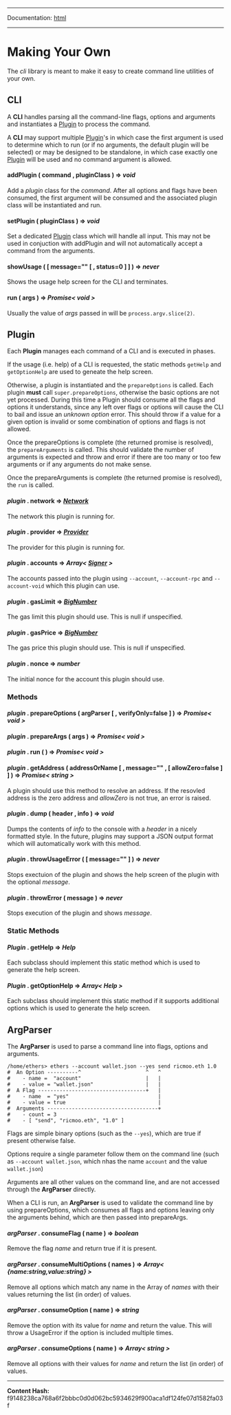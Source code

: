 -----

Documentation: [html](https://docs-beta.ethers.io/)

-----

Making Your Own
===============


The *cli* library is meant to make it easy to create command
line utilities of your own.


CLI
---


A **CLI** handles parsing all the command-line flags, options and arguments
and instantiates a [Plugin](./) to process the command.

A **CLI** may support multiple [Plugin](./)'s in which case the first
argument is used to determine which to run (or if no arguments, the default
plugin will be selected) or may be designed to be standalone, in which case
exactly one [Plugin](./) will be used and no command argument is allowed.


#### **addPlugin** ( command , pluginClass )  **=>** *void*

Add a *plugin* class for the *command*. After all options and flags
have been consumed, the first argument will be consumed and the
associated plugin class will be instantiated and run.




#### **setPlugin** ( pluginClass )  **=>** *void*

Set a dedicated [Plugin](./) class which will handle all input. This
may not be used in conjuction with addPlugin and will not automatically
accept a command from the arguments.




#### **showUsage** (  [ message="" [  , status=0 ]  ]  )  **=>** *never*

Shows the usage help screen for the CLI and terminates.




#### **run** ( args )  **=>** *Promise< void >*

Usually the value of *args* passed in will be `process.argv.slice(2)`.




Plugin
------


Each **Plugin** manages each command of a CLI and is executed in phases.

If the usage (i.e. help) of a CLI is requested, the static methods `getHelp`
and `getOptionHelp` are used to geneate the help screen.

Otherwise, a plugin is instantiated and the `prepareOptions` is called. Each
plugin **must** call `super.prepareOptions`, otherwise the basic options are
not yet processed. During this time a Plugin should consume all the flags and
options it understands, since any left over flags or options will cause the
CLI to bail and issue an *unknown option* error. This should throw if a value
for a given option is invalid or some combination of options and flags is not
allowed.

Once the prepareOptions is complete (the returned promise is resolved), the `prepareArguments`
is called. This should validate the number of arguments is expected and throw
and error if there are too many or too few arguments or if any arguments do not
make sense.

Once the prepareArguments is complete (the returned promise is resolved), the `run`
is called.


#### *plugin* . **network** **=>** *[Network](../../api/providers/types)*

The network this plugin is running for.




#### *plugin* . **provider** **=>** *[Provider](../../api/providers/provider)*

The provider for this plugin is running for.




#### *plugin* . **accounts** **=>** *Array< [Signer](../../api/signer) >*

The accounts passed into the plugin using `--account`,
`--account-rpc` and `--account-void` which this plugin can use.




#### *plugin* . **gasLimit** **=>** *[BigNumber](../../api/utils/bignumber)*

The gas limit this plugin should use. This is null if unspecified.




#### *plugin* . **gasPrice** **=>** *[BigNumber](../../api/utils/bignumber)*

The gas price this plugin should use. This is null if unspecified.




#### *plugin* . **nonce** **=>** *number*

The initial nonce for the account this plugin should use.




### Methods



#### *plugin* . **prepareOptions** ( argParser [  , verifyOnly=false ]  )  **=>** *Promise< void >*






#### *plugin* . **prepareArgs** ( args )  **=>** *Promise< void >*






#### *plugin* . **run** (  )  **=>** *Promise< void >*






#### *plugin* . **getAddress** ( addressOrName [  , message="" ,  [ allowZero=false ]  ]  )  **=>** *Promise< string >*

A plugin should use this method to resolve an address. If the resovled address is
the zero address and *allowZero* is not true, an error is raised.




#### *plugin* . **dump** ( header , info )  **=>** *void*

Dumps the contents of *info* to the console with a *header* in a nicely
formatted style. In the future, plugins may support a JSON output format
which will automatically work with this method.




#### *plugin* . **throwUsageError** (  [ message="" ]  )  **=>** *never*

Stops exectuion of the plugin and shows the help screen of the plugin with
the optional *message*.




#### *plugin* . **throwError** ( message )  **=>** *never*

Stops execution of the plugin and shows *message*.




### Static Methods



#### *Plugin* . **getHelp** **=>** *Help*

Each subclass should implement this static method which is used to
generate the help screen.




#### *Plugin* . **getOptionHelp** **=>** *Array< Help >*

Each subclass should implement this static method if it supports
additional options which is used to generate the help screen.




ArgParser
---------


The **ArgParser** is used to parse a command line into flags, options
and arguments.


```
/home/ethers> ethers --account wallet.json --yes send ricmoo.eth 1.0
#  An Option ----------^                     ^   ^
#    - name =  "account"                     |   |
#    - value = "wallet.json"                 |   |
#  A Flag -----------------------------------+   |
#    - name  = "yes"                             |
#    - value = true                              |
#  Arguments ------------------------------------+
#    - count = 3
#    - [ "send", "ricmoo.eth", "1.0" ]
```


Flags are simple binary options (such as the `--yes`), which are true if present
otherwise false.

Options require a single parameter follow them on the command line
(such as `--account wallet.json`, which nhas the name `account` and the value
`wallet.json`)

Arguments are all other values on the command line, and are not accessed through
the **ArgParser** directly.

When a CLI is run, an **ArgParser** is used to validate the command line by using
prepareOptions, which consumes all flags and options leaving only the arguments
behind, which are then passed into prepareArgs.


#### *argParser* . **consumeFlag** ( name )  **=>** *boolean*

Remove the flag *name* and return true if it is present.




#### *argParser* . **consumeMultiOptions** ( names )  **=>** *Array< {name:string,value:string} >*

Remove all options which match any name in the Array of *names*
with their values returning the list (in order) of values.




#### *argParser* . **consumeOption** ( name )  **=>** *string*

Remove the option with its value for *name* and return the value. This
will throw a UsageError if the option is included multiple times.




#### *argParser* . **consumeOptions** ( name )  **=>** *Array< string >*

Remove all options with their values for *name* and return the list
(in order) of values.





-----
**Content Hash:** f9148238ca768a6f2bbbc0d0d062bc5934629f900aca1df124fe07d1582fa03f